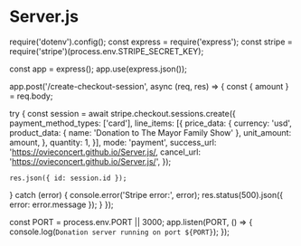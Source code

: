 # Server.js 
require('dotenv').config();
const express = require('express');
const stripe = require('stripe')(process.env.STRIPE_SECRET_KEY);

const app = express();
app.use(express.json());

app.post('/create-checkout-session', async (req, res) => {
  const { amount } = req.body;

  try {
    const session = await stripe.checkout.sessions.create({
      payment_method_types: ['card'],
      line_items: [{
        price_data: {
          currency: 'usd',
          product_data: {
            name: 'Donation to The Mayor Family Show'
          },
          unit_amount: amount,
        },
        quantity: 1,
      }],
      mode: 'payment',
      success_url: 'https://ovieconcert.github.io/Server.js/,
      cancel_url: 'https://ovieconcert.github.io/Server.js/',
    });

    res.json({ id: session.id });
  } catch (error) {
    console.error('Stripe error:', error);
    res.status(500).json({ error: error.message });
  }
});

const PORT = process.env.PORT || 3000;
app.listen(PORT, () => {
  console.log(`Donation server running on port ${PORT}`);
});
